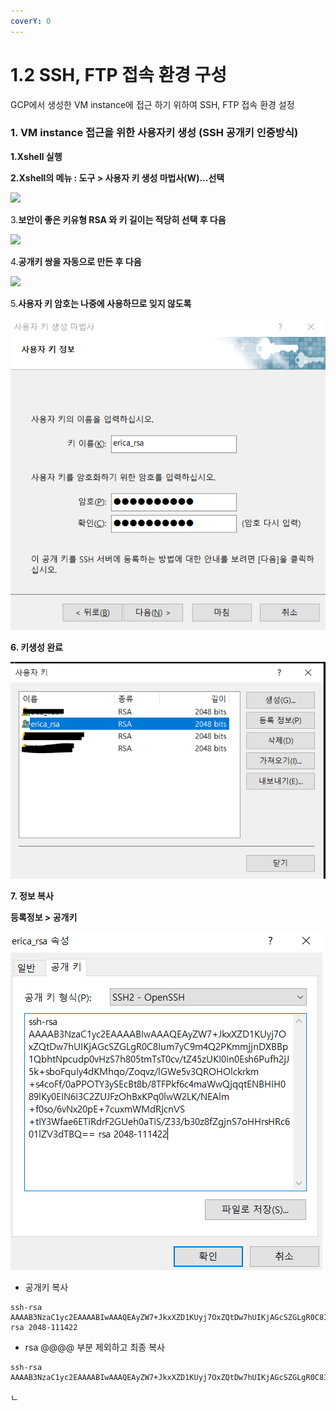 ```yaml
---
coverY: 0
---
```


# 1.2 SSH, FTP 접속 환경 구성

GCP에서 생성한 VM instance에 접근 하기 위하여 SSH, FTP 접속 환경 설정

### 1. VM instance 접근을 위한 사용자키 생성 (SSH 공개키 인증방식)

**1.Xshell 실행**

**2.Xshell의 메뉴 : 도구 > 사용자 키 생성 마법사(W)...선택**

![](https://emunhi.com/data/img/201808/15162052921.png)

3.**보안이 좋은 키유형 RSA 와 키 길이는 적당히 선택 후 다음**

![](https://emunhi.com/data/img/201808/15162249842.png)

4.**공개키 쌍을 자동으로 만든 후 다음**

![](https://emunhi.com/data/img/201808/15162353257.png)

5.**사용자 키 암호는 나중에 사용하므로 잊지 않도록**

****![](<../../.gitbook/assets/image (22).png>)****

**6. 키생성 완료**

****![](<../../.gitbook/assets/image (17).png>)****

**7. 정보 복사**

**등록정보 > 공개키**

****![](<../../.gitbook/assets/image (5).png>)****

* 공개키 복사

```
ssh-rsa AAAAB3NzaC1yc2EAAAABIwAAAQEAyZW7+JkxXZD1KUyj7OxZQtDw7hUIKjAGcSZGLgR0C8Ium7yC9m4Q2PKmmjjnDXBBp1QbhtNpcudp0vHzS7h805tmTsT0cv/tZ45zUKI0in0Esh6Pufh2jJ5k+sboFquIy4dKMhqo/Zoqvz/lGWe5v3QROHOlckrkm+s4coFf/0aPPOTY3ySEcBt8b/8TFPkf6c4maWwQjqqtENBHiH089lKy0EIN6I3C2ZUJFzOhBxKPq0lwW2LK/NEAlm+f0so/6vNx20pE+7cuxmWMdRjcnVS+tIY3Wfae6ETiRdrF2GUeh0aTiS/Z33/b30z8fZgjnS7oHHrsHRc601lZV3dTBQ== rsa 2048-111422
```

* rsa @@@@ 부분 제외하고 최종 복사

```
ssh-rsa AAAAB3NzaC1yc2EAAAABIwAAAQEAyZW7+JkxXZD1KUyj7OxZQtDw7hUIKjAGcSZGLgR0C8Ium7yC9m4Q2PKmmjjnDXBBp1QbhtNpcudp0vHzS7h805tmTsT0cv/tZ45zUKI0in0Esh6Pufh2jJ5k+sboFquIy4dKMhqo/Zoqvz/lGWe5v3QROHOlckrkm+s4coFf/0aPPOTY3ySEcBt8b/8TFPkf6c4maWwQjqqtENBHiH089lKy0EIN6I3C2ZUJFzOhBxKPq0lwW2LK/NEAlm+f0so/6vNx20pE+7cuxmWMdRjcnVS+tIY3Wfae6ETiRdrF2GUeh0aTiS/Z33/b30z8fZgjnS7oHHrsHRc601lZV3dTBQ==
```

ㄴ
